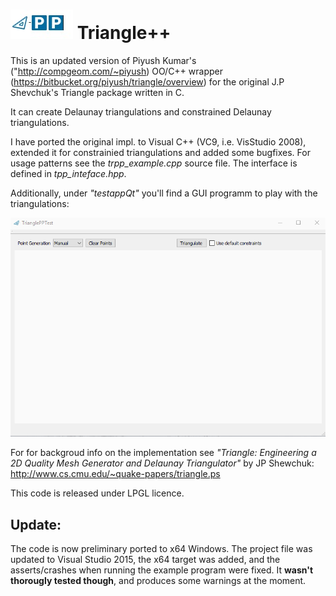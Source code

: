 
![triangle-PP's logo](triangle-PP-sm.jpg)
Triangle++ 
==========

This is an updated version of Piyush Kumar's ("http://compgeom.com/~piyush) OO/C++ wrapper (https://bitbucket.org/piyush/triangle/overview) for the original J.P Shevchuk's Triangle package written in C.

It can create Delaunay triangulations and constrained Delaunay triangulations.

I have ported the original impl. to Visual C++ (VC9, i.e. VisStudio 2008), extended it for constrainied triangulations and added some bugfixes. For usage patterns see the *trpp_example.cpp* source file. The interface is defined in *tpp_inteface.hpp*.

Additionally, under *"testappQt"* you'll find a GUI programm to play with the triangulations:

![triangle-PP's GUI test program](triangle-pp-testApp.gif)


For for backgroud info on the implementation see *"Triangle: Engineering a 2D Quality Mesh Generator and Delaunay Triangulator"* by JP Shewchuk: http://www.cs.cmu.edu/~quake-papers/triangle.ps

This code is released under LPGL licence.

## Update:

The code is now preliminary ported to x64 Windows. The project file was updated to Visual Studio 2015, the x64 target was added, and the asserts/crashes when running the example program were fixed. It **wasn't thorougly tested though**, and produces some warnings at the moment. 
